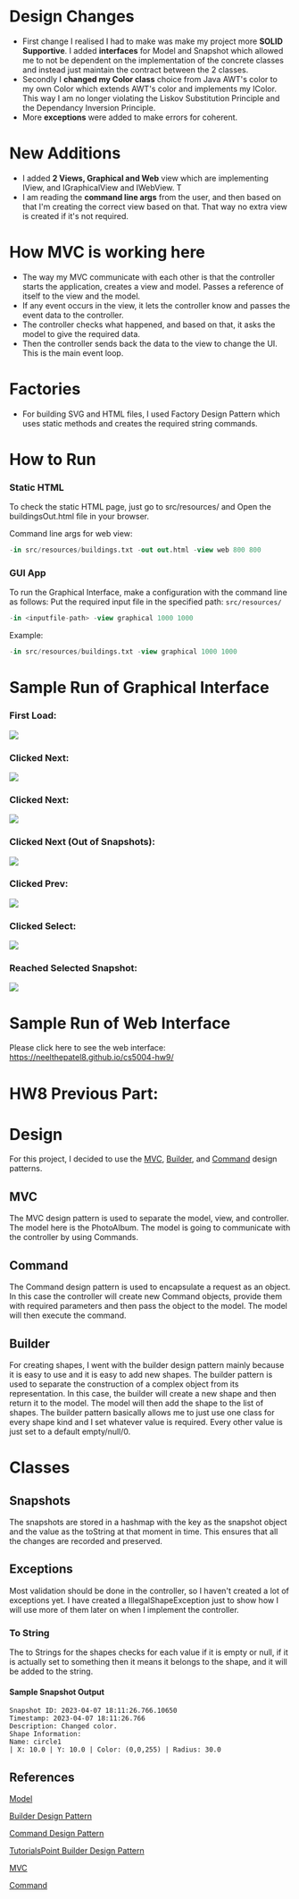 # Design Changes
- First change I realised I had to make was make my project more **SOLID Supportive**. I added **interfaces** for Model and Snapshot which allowed me to not be dependent on the implementation of the concrete classes and instead just maintain the contract between the 2 classes. 
- Secondly I **changed my Color class** choice from Java AWT's color to my own Color which extends AWT's color and implements my IColor. This way I am no longer violating the Liskov Substitution Principle and the Dependancy Inversion Principle.
- More **exceptions** were added to make errors for coherent.

# New Additions
- I added **2 Views, Graphical and Web** view which are implementing IView, and IGraphicalView and IWebView. T
- I am reading the **command line args** from the user, and then based on that I'm creating the correct view based on that. That way no extra view is created if it's not required.

# How MVC is working here
- The way my MVC communicate with each other is that the controller starts the application, creates a view and model. Passes a reference of itself to the view and the model.
- If any event occurs in the view, it lets the controller know and passes the event data to the controller.
- The controller checks what happened, and based on that, it asks the model to give the required data.
- Then the controller sends back the data to the view to change the UI. This is the main event loop.

# Factories
- For building SVG and HTML files, I used Factory Design Pattern which uses static methods and creates the required string commands.

# How to Run
### Static HTML
To check the static HTML page, just go to src/resources/ and Open the buildingsOut.html file in your browser. 

Command line args for web view:
```sql
-in src/resources/buildings.txt -out out.html -view web 800 800
```

### GUI App
To run the Graphical Interface, make a configuration with the command line as follows:
Put the required input file in the specified path: `src/resources/`
```sql
-in <inputfile-path> -view graphical 1000 1000
```

Example:
```sql
-in src/resources/buildings.txt -view graphical 1000 1000
```

# Sample Run of Graphical Interface
### First Load:
<img src="src/resources/assets/screenshots/1.png"/>

### Clicked Next:
<img src="src/resources/assets/screenshots/2.png"/>

### Clicked Next:
<img src="src/resources/assets/screenshots/3.png"/>

### Clicked Next (Out of Snapshots):
<img src="src/resources/assets/screenshots/4.png"/>

### Clicked Prev:
<img src="src/resources/assets/screenshots/5.png"/>

### Clicked Select:
<img src="src/resources/assets/screenshots/6.png"/>

### Reached Selected Snapshot:
<img src="src/resources/assets/screenshots/7.png"/>

# Sample Run of Web Interface
Please click here to see the web interface: https://neelthepatel8.github.io/cs5004-hw9/

# HW8 Previous Part:
# Design
For this project, I decided to use
the [MVC](https://en.wikipedia.org/wiki/Model%E2%80%93view%E2%80%93controller),
[Builder](https://en.wikipedia.org/wiki/Builder_pattern), and
[Command](https://en.wikipedia.org/wiki/Command_pattern) design patterns.

## MVC
The MVC design pattern is used to separate the model, view, and controller.
The model here is the PhotoAlbum. The model is going to communicate with the controller by using Commands.

## Command
The Command design pattern is used to encapsulate a request as an object. In this case the controller will create new Command objects, provide them with required parameters and then pass the object to the model. The model will then execute the command.

## Builder
For creating shapes, I went with the builder design pattern mainly because it is easy to use and it is easy to add new shapes. The builder pattern is used to separate the construction of a complex object from its representation. In this case, the builder will create a new shape and then return it to the model. The model will then add the shape to the list of shapes. The builder pattern basically allows me to just use one class for every shape kind and I set whatever value is required. Every other value is just set to a default empty/null/0.

# Classes
## Snapshots
The snapshots are stored in a hashmap with the key as the snapshot object and the value as the toString at that moment in time. This ensures that all the changes are recorded and preserved.

## Exceptions
Most validation should be done in the controller, so I haven't created a lot of exceptions yet. I have created a IllegalShapeException just to show how I will use more of them later on when I implement the controller.

### To String
The to Strings for the shapes checks for each value if it is empty or null, if it is actually set to something then it means it belongs to the shape, and it will be added to the string.

#### Sample Snapshot Output
```agsl
Snapshot ID: 2023-04-07 18:11:26.766.10650
Timestamp: 2023-04-07 18:11:26.766
Description: Changed color.
Shape Information: 
Name: circle1
| X: 10.0 | Y: 10.0 | Color: (0,0,255) | Radius: 30.0
```

## References

[Model](https://en.wikipedia.org/wiki/Model%E2%80%93view%E2%80%93controller)

[Builder Design Pattern](https://en.wikipedia.org/wiki/Builder_pattern)

[Command Design Pattern](https://en.wikipedia.org/wiki/Command_pattern)

[TutorialsPoint Builder Design Pattern](https://www.tutorialspoint.com/design_pattern/builder_pattern.htm)

[MVC](https://www.tutorialspoint.com/design_pattern/mvc_pattern.htm)

[Command](https://www.tutorialspoint.com/design_pattern/command_pattern.htm)